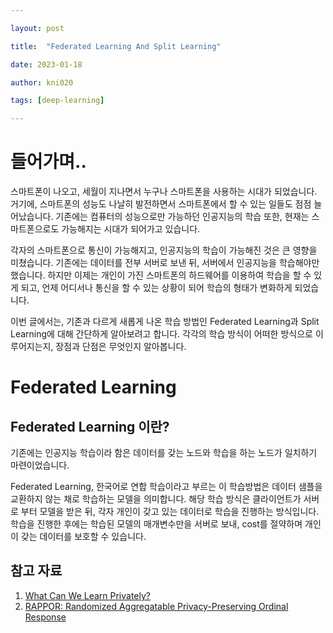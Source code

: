 ```yaml
---

layout: post

title:  "Federated Learning And Split Learning"

date: 2023-01-18

author: kni020

tags: [deep-learning]

---
```


# 들어가며..

스마트폰이 나오고, 세월이 지나면서 누구나 스마트폰을 사용하는 시대가 되었습니다. 거기에, 스마트폰의 성능도 나날히 발전하면서 스마트폰에서 할 수 있는 일들도 점점 늘어났습니다. 
기존에는 컴퓨터의 성능으로만 가능하던 인공지능의 학습 또한, 현재는 스마트폰으로도 가능해지는 시대가 되어가고 있습니다.

각자의 스마트폰으로 통신이 가능해지고, 인공지능의 학습이 가능해진 것은 큰 영향을 미쳤습니다. 
기존에는 데이터를 전부 서버로 보낸 뒤, 서버에서 인공지능을 학습해야만 했습니다. 
하지만 이제는 개인이 가진 스마트폰의 하드웨어를 이용하여 학습을 할 수 있게 되고, 언제 어디서나 통신을 할 수 있는 상황이 되어 학습의 형태가 변화하게 되었습니다. 

이번 글에서는, 기존과 다르게 새롭게 나온 학습 방법인 Federated Learning과 Split Learning에 대해 간단하게 알아보려고 합니다. 
각각의 학습 방식이 어떠한 방식으로 이루어지는지, 장점과 단점은 무엇인지 알아봅니다.

# Federated Learning

## Federated Learning 이란?

기존에는 인공지능 학습이라 함은 데이터를 갖는 노드와 학습을 하는 노드가 일치하기 마련이었습니다. 

Federated Learning, 한국어로 연합 학습이라고 부르는 이 학습방법은 데이터 샘플을 교환하지 않는 채로 학습하는 모델을 의미합니다. 
해당 학습 방식은 클라이언트가 서버로 부터 모델을 받은 뒤, 각자 개인이 갖고 있는 데이터로 학습을 진행하는 방식입니다. 
학습을 진행한 후에는 학습된 모델의 매개변수만을 서버로 보내, cost를 절약하며 개인이 갖는 데이터를 보호할 수 있습니다.



## 참고 자료

1. [What Can We Learn Privately?](https://arxiv.org/abs/0803.0924)
2. [RAPPOR: Randomized Aggregatable Privacy-Preserving Ordinal Response](https://arxiv.org/abs/1407.6981) 


